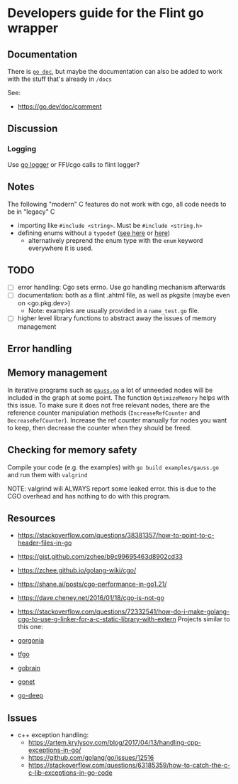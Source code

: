 # Developers guide for the Flint go wrapper

## Documentation

There is [`go doc`](https://go.dev/blog/godoc), but maybe the documentation can also be added to work with the stuff
that's already in `/docs`

See:

- <https://go.dev/doc/comment>

## Discussion

### Logging

Use [go logger](https://pkg.go.dev/log) or FFI/cgo calls to flint logger?

## Notes

The following "modern" C features do not work with cgo, all code needs to be in "legacy" C

- importing like `#include <string>`. Must be `#include <string.h>`
- defining enums without
  a `typedef` ([see here](https://stackoverflow.com/questions/34323130/the-importance-of-c-enumeration-typedef-enum)
  or [here](https://stackoverflow.com/questions/1102542/how-to-define-an-enumerated-type-enum-in-c))
    - alternatively preprend the enum type with the `enum` keyword everywhere it is used.

## TODO

- [ ] error handling: Cgo sets errno. Use go handling mechanism afterwards
- [ ] documentation: both as a flint .ahtml file, as well as pkgsite (maybe even on <go.pkg.dev>)
    - Note: examples are usually provided in a `name_test.go` file.
- [ ] higher level library functions to abstract away the issues of memory management

## Error handling

## Memory management

In iterative programs such as [`gauss.go`](./examples/gauss.go) a lot of unneeded nodes will be included in the graph at
some point.
The function `OptimizeMemory` helps with this issue.
To make sure it does not free relevant nodes, there are the reference counter manipulation methods (`IncreaseRefCounter`
and `DecreaseRefCounter`).
Increase the ref counter manually for nodes you want to keep, then decrease the counter when they should be freed.

## Checking for memory safety

Compile your code (e.g. the examples) with `go build examples/gauss.go` and run them with `valgrind`

NOTE: valgrind will ALWAYS report some leaked error. this is due to the CGO overhead and has nothing to do with this
program.

## Resources

- <https://stackoverflow.com/questions/38381357/how-to-point-to-c-header-files-in-go>
- <https://gist.github.com/zchee/b9c99695463d8902cd33>
- <https://zchee.github.io/golang-wiki/cgo/>
- <https://shane.ai/posts/cgo-performance-in-go1.21/>
- <https://dave.cheney.net/2016/01/18/cgo-is-not-go>
- <https://stackoverflow.com/questions/72332541/how-do-i-make-golang-cgo-to-use-g-linker-for-a-c-static-library-with-extern>
  Projects similar to this one:

- [gorgonia](https://github.com/gorgonia/gorgonia)
- [tfgo](https://github.com/galeone/tfgo)
- [gobrain](https://github.com/goml/gobrain)
- [gonet](https://github.com/dathoangnd/gonet)
- [go-deep](https://github.com/patrikeh/go-deep)

## Issues

- c++ exception handling:
    - <https://artem.krylysov.com/blog/2017/04/13/handling-cpp-exceptions-in-go/>
    - <https://github.com/golang/go/issues/12516>
    - <https://stackoverflow.com/questions/63185359/how-to-catch-the-c-c-lib-exceptions-in-go-code>
 